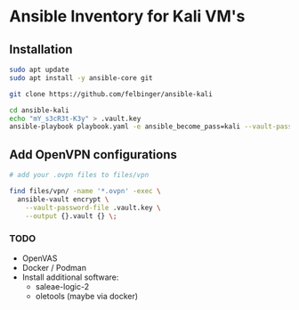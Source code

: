 # Ansible Inventory for Kali VM's
## Installation
```sh
sudo apt update
sudo apt install -y ansible-core git

git clone https://github.com/felbinger/ansible-kali

cd ansible-kali
echo "mY_s3cR3t-K3y" > .vault.key
ansible-playbook playbook.yaml -e ansible_become_pass=kali --vault-password .vault.key
```

## Add OpenVPN configurations
```sh
# add your .ovpn files to files/vpn

find files/vpn/ -name '*.ovpn' -exec \
  ansible-vault encrypt \
    --vault-password-file .vault.key \
    --output {}.vault {} \;
```

### TODO
* OpenVAS
* Docker / Podman
* Install additional software:
  * saleae-logic-2
  * oletools (maybe via docker)

